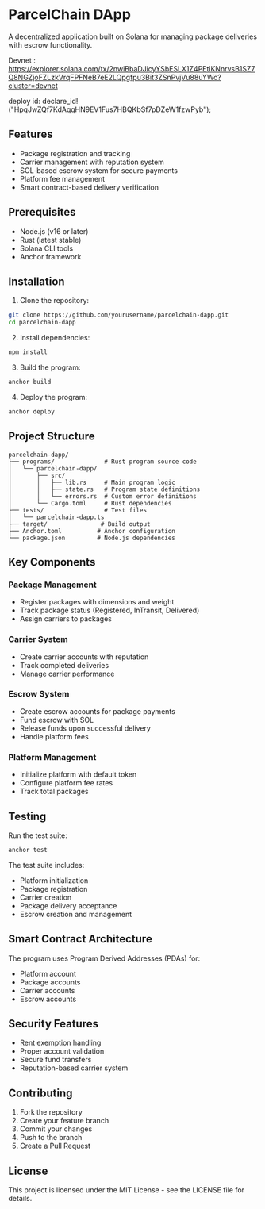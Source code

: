 # ParcelChain DApp

A decentralized application built on Solana for managing package deliveries with escrow functionality.

Devnet : https://explorer.solana.com/tx/2nwiBbaDJicyYSbESLX1Z4PEtiKNnrvsB1SZ7Q8NGZjoFZLzkVrqFPFNeB7eE2LQpgfpu3Bit3ZSnPvjVu88uYWo?cluster=devnet

deploy id: declare_id!("HpqJwZQf7KdAqqHN9EV1Fus7HBQKbSf7pDZeW1fzwPyb");

## Features

- Package registration and tracking
- Carrier management with reputation system
- SOL-based escrow system for secure payments
- Platform fee management
- Smart contract-based delivery verification

## Prerequisites

- Node.js (v16 or later)
- Rust (latest stable)
- Solana CLI tools
- Anchor framework

## Installation

1. Clone the repository:
```bash
git clone https://github.com/yourusername/parcelchain-dapp.git
cd parcelchain-dapp
```

2. Install dependencies:
```bash
npm install
```

3. Build the program:
```bash
anchor build
```

4. Deploy the program:
```bash
anchor deploy
```

## Project Structure

```
parcelchain-dapp/
├── programs/              # Rust program source code
│   └── parcelchain-dapp/
│       ├── src/
│       │   ├── lib.rs     # Main program logic
│       │   ├── state.rs   # Program state definitions
│       │   └── errors.rs  # Custom error definitions
│       └── Cargo.toml     # Rust dependencies
├── tests/                 # Test files
│   └── parcelchain-dapp.ts
├── target/               # Build output
├── Anchor.toml          # Anchor configuration
└── package.json         # Node.js dependencies
```

## Key Components

### Package Management
- Register packages with dimensions and weight
- Track package status (Registered, InTransit, Delivered)
- Assign carriers to packages

### Carrier System
- Create carrier accounts with reputation
- Track completed deliveries
- Manage carrier performance

### Escrow System
- Create escrow accounts for package payments
- Fund escrow with SOL
- Release funds upon successful delivery
- Handle platform fees

### Platform Management
- Initialize platform with default token
- Configure platform fee rates
- Track total packages

## Testing

Run the test suite:
```bash
anchor test
```

The test suite includes:
- Platform initialization
- Package registration
- Carrier creation
- Package delivery acceptance
- Escrow creation and management

## Smart Contract Architecture

The program uses Program Derived Addresses (PDAs) for:
- Platform account
- Package accounts
- Carrier accounts
- Escrow accounts

## Security Features

- Rent exemption handling
- Proper account validation
- Secure fund transfers
- Reputation-based carrier system

## Contributing

1. Fork the repository
2. Create your feature branch
3. Commit your changes
4. Push to the branch
5. Create a Pull Request

## License

This project is licensed under the MIT License - see the LICENSE file for details. 
